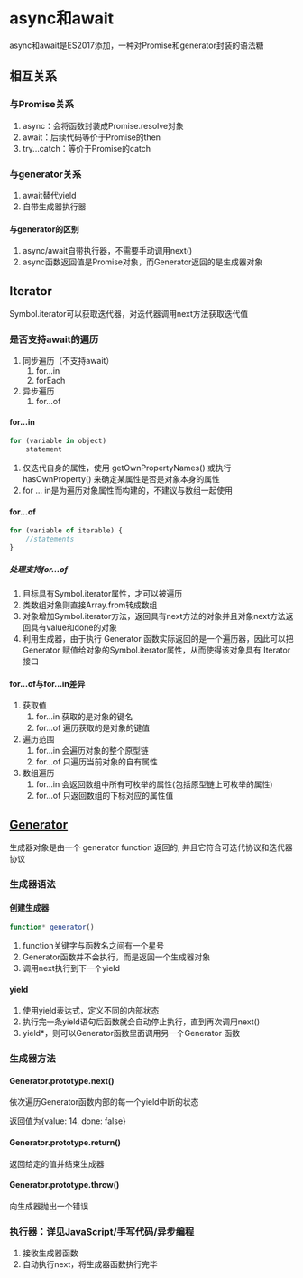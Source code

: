 # async和await

async和await是ES2017添加，一种对Promise和generator封装的语法糖

## 相互关系

### 与Promise关系

1. async：会将函数封装成Promise.resolve对象
2. await：后续代码等价于Promise的then
3. try...catch：等价于Promise的catch

### 与generator关系

1. await替代yield
2. 自带生成器执行器

#### 与generator的区别

1. async/await自带执行器，不需要手动调用next()
2. async函数返回值是Promise对象，而Generator返回的是生成器对象

## Iterator

Symbol.iterator可以获取迭代器，对迭代器调用next方法获取迭代值

### 是否支持await的遍历

1. 同步遍历（不支持await）
   1. for...in
   2. forEach
2. 异步遍历
   1. for...of

#### for...in

```js
for (variable in object)
    statement
```

1. 仅迭代自身的属性，使用 getOwnPropertyNames() 或执行 hasOwnProperty() 来确定某属性是否是对象本身的属性
2. for ... in是为遍历对象属性而构建的，不建议与数组一起使用

#### for...of

```js
for (variable of iterable) {
    //statements
}
```

##### 处理支持for...of

1. 目标具有Symbol.iterator属性，才可以被遍历
2. 类数组对象则直接Array.from转成数组
3. 对象增加Symbol.iterator方法，返回具有next方法的对象并且对象next方法返回具有value和done的对象
4. 利用生成器，由于执行 Generator 函数实际返回的是一个遍历器，因此可以把 Generator 赋值给对象的Symbol.iterator属性，从而使得该对象具有 Iterator 接口

#### for...of与for...in差异

1. 获取值
   1. for…in 获取的是对象的键名
   2. for…of 遍历获取的是对象的键值
2. 遍历范围
   1. for…in 会遍历对象的整个原型链
   2. for…of 只遍历当前对象的自有属性
3. 数组遍历
   1. for…in 会返回数组中所有可枚举的属性(包括原型链上可枚举的属性)
   2. for…of 只返回数组的下标对应的属性值

## [Generator](https://www.cnblogs.com/rogerwu/p/10764046.html)

生成器对象是由一个 generator function 返回的, 并且它符合可迭代协议和迭代器协议

### 生成器语法

#### 创建生成器

```js
function* generator()
```

1. function关键字与函数名之间有一个星号
2. Generator函数并不会执行，而是返回一个生成器对象
3. 调用next执行到下一个yield

#### yield

1. 使用yield表达式，定义不同的内部状态
2. 执行完一条yield语句后函数就会自动停止执行，直到再次调用next()
3. yield*，则可以Generator函数里面调用另一个Generator 函数

### 生成器方法

#### Generator.prototype.next()

依次遍历Generator函数内部的每一个yield中断的状态

返回值为{value: 14, done: false}

#### Generator.prototype.return()

返回给定的值并结束生成器

#### Generator.prototype.throw()

向生成器抛出一个错误

### 执行器：[详见JavaScript/手写代码/异步编程](../08-代码手写/04-异步编程.md)

1. 接收生成器函数
2. 自动执行next，将生成器函数执行完毕
